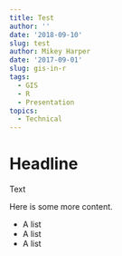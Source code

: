 ```yaml
---
title: Test
author: ''
date: '2018-09-10'
slug: test
author: Mikey Harper
date: '2017-09-01'
slug: gis-in-r
tags:
  - GIS
  - R
  - Presentation
topics:
  - Technical
---
```


# Headline

Text


Here is some more content.

- A list
- A list 
- A list